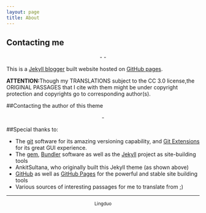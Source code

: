 ```yaml
---
layout: page
title: About
---
```


<h2>Contacting me</h2>
<p align=center><a target="_blank" href=https://github.com/duoduoeeee><i class="fa fa-github"></i></a> - <a target="_blank" href="mailto:pleasant3518@126.com"><i class="fa fa-envelope"></i></a> - <a target="_blank" href=https://twitter.com/duoduoeeee><i class="fa fa-twitter"></i></a></p>

<p>This is a <a href="https://jekyllrb.com/">Jekyll blogger</a> built website hosted on <a href="https://pages.github.com/">GitHub pages</a>.</p>

<p><strong>ATTENTION:</strong>Though my TRANSLATIONS subject to the CC 3.0 license,the ORIGINAL PASSAGES that I cite with them might be under copyright protection and copyrights go to corresponding author(s). </p>

##Contacting the author of this theme
<p align=center><a target="_blank" href="http://ankitsultana.me/"><i class="fa fa-globe"></i></a> - <a target="_blank" href="https://twitter.com/AnkitSultana"><i class="fa fa-twitter"></i></a></p>

##Special thanks to:
- The [git](https://git-scm.com/) software for its amazing versioning capability, and [Git Extensions](https://gitextensions.github.io/) for its great GUI experience.
- The [gem](https://rubygems.org/), [Bundler](http://bundler.io/) software as well as the [Jekyll](http://jekyllrb.org) project as site-building tools
- AnkitSultana, who originally built this Jekyll theme (as shown above)
- [GitHub](https://github.com) as well as [GitHub Pages](https://pages.github.com) for the powerful and stable site building tools
- Various sources of interesting passages for me to translate from ;)

<hr />

<small><p align=middle>Lingduo</p></small>
